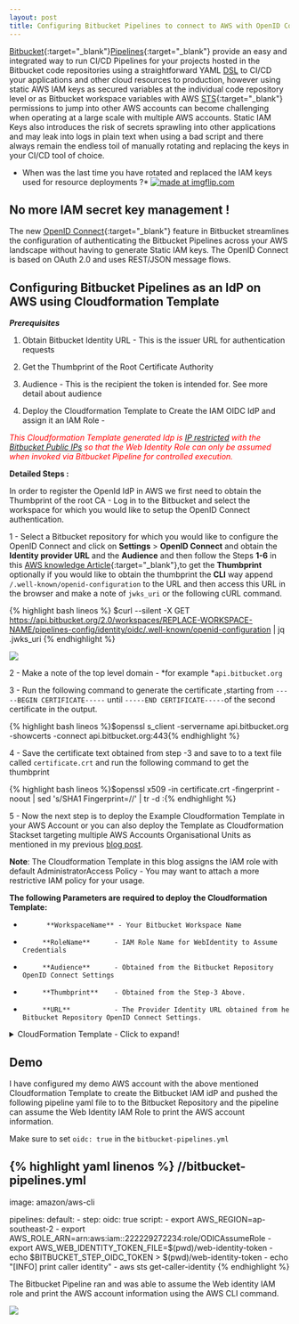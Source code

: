 ```yaml
---
layout: post
title: Configuring Bitbucket Pipelines to connect to AWS with OpenID Connect 
---
```

[Bitbucket](https://bitbucket.org/product?utm_source=partner&utm_medium=aws&utm_campaign=aws-oidc-blog){:target="_blank"}[Pipelines](https://bitbucket.org/product/features/pipelines){:target="_blank"} provide an easy and integrated way to run CI/CD Pipelines for your projects hosted in the Bitbucket code repositories using a straightforward YAML [DSL](https://support.atlassian.com/bitbucket-cloud/docs/configure-bitbucket-pipelinesyml/) to CI/CD your applications and other cloud resources to production, however using static AWS IAM keys as secured variables at the individual code repository level or as Bitbucket workspace variables with AWS [STS](https://docs.aws.amazon.com/STS/latest/APIReference/welcome.html){:target="_blank"} permissions to jump into other AWS accounts can become challenging when operating at a large scale with multiple AWS accounts. Static IAM Keys also introduces the risk of secrets sprawling into other applications and may leak into logs in plain text when using a bad script and there always remain the endless toil of manually rotating and replacing the keys in your CI/CD tool of choice.

* When was the last time you have rotated  and replaced the IAM keys used for resource deployments ?*
  <a href="https://imgflip.com/i/5m8tbc"><img src="https://i.imgflip.com/5m8tbc.jpg" title="made at imgflip.com"/></a> 
  
  
##  No more IAM secret key management !
 The new [OpenID Connect](https://www.youtube.com/watch?v=Kb56GzQ2pSk){:target="_blank"} feature in Bitbucket streamlines the configuration of authenticating  the Bitbucket Pipelines across your AWS landscape without having to generate Static IAM keys. The OpenID Connect is based on OAuth 2.0 and uses REST/JSON message flows.
 
##   Configuring Bitbucket Pipelines as an IdP on AWS using Cloudformation Template

***Prerequisites***

1. Obtain Bitbucket Identity URL - This is the issuer URL for authentication requests

2. Get the Thumbprint of the Root Certificate Authority

3. Audience - This is the recipient the token is intended for. See more detail about audience

4. Deploy the Cloudformation Template to Create the IAM OIDC IdP and assign it an IAM Role -

<span style="color:red">*This Cloudformation Template generated Idp is [IP restricted](https://docs.aws.amazon.com/IAM/latest/UserGuide/reference_policies_elements_condition_operators.html#Conditions_IPAddress) with the [Bitbucket Public IPs](https://support.atlassian.com/bitbucket-cloud/docs/what-are-the-bitbucket-cloud-ip-addresses-i-should-use-to-configure-my-corporate-firewall/)  so that the Web Identity Role can only be assumed when invoked via Bitbucket Pipeline for controlled execution.*</span>

**Detailed Steps :**


In order to register the OpenId IdP in AWS we first need to obtain the Thumbprint of the root CA - Log in to the Bitbucket and select the workspace for which you would like to setup the OpenID Connect authentication.


1 - Select a Bitbucket repository for which you would like to configure the OpenID Connect and click on **Settings** > **OpenID Connect** and obtain the **Identity provider URL** and the **Audience** and then follow the Steps **1-6** in this [AWS knowledge Article](https://docs.aws.amazon.com/IAM/latest/UserGuide/id_roles_providers_create_oidc.html#manage-oidc-provider-console){:target="_blank"},to get the **Thumbprint** optionally if you would like to obtain the thumbprint the **CLI** way append `/.well-known/openid-configuration` to the URL and then access this URL in the browser and make a note of `jwks_uri` or the following cURL command.

 {% highlight bash lineos %}
 $curl --silent -X GET https://api.bitbucket.org/2.0/workspaces/REPLACE-WORKSPACE-NAME/pipelines-config/identity/oidc/.well-known/openid-configuration | jq .jwks_uri
{% endhighlight %}





<img src="{{site.baseurl}}/images/bb-oidc/bb-settings.png">


	
2 - Make a note of the top level domain - *for example *`api.bitbucket.org`

3 - Run the following command to generate the certificate ,starting from ```-----BEGIN CERTIFICATE-----``` until ```-----END CERTIFICATE-----```of the second certificate in the output.

{% highlight bash lineos %}$openssl s_client -servername api.bitbucket.org -showcerts -connect api.bitbucket.org:443{% endhighlight %}

4 - Save the certificate text obtained from step -3 and save to to a text file called `certificate.crt` and run the following command to get the thumbprint

{% highlight bash lineos %}$openssl x509 -in certificate.crt -fingerprint -noout | sed 's/SHA1 Fingerprint=//' | tr -d :{% endhighlight %}

5 - Now the next step is to deploy the Example Cloudformation Template in your AWS Account or you can also deploy the Template as Cloudformation Stackset targeting multiple AWS Accounts Organisational Units as mentioned in my previous [blog post](https://mukeshsharma.dev/2021/07/12/aws-terraform-s3-backend.html).

**Note**: The Cloudformation Template in this blog assigns the IAM role with default AdministratorAccess Policy - You may want to attach a more restrictive IAM policy for your usage.

**The following Parameters are required to deploy the Cloudformation Template:**

* 			**WorkspaceName** - Your Bitbucket Workspace Name
* 		   **RoleName**      - IAM Role Name for WebIdentity to Assume Credentials
* 		   **Audience**      - Obtained from the Bitbucket Repository OpenID Connect Settings
* 		   **Thumbprint**    - Obtained from the Step-3 Above.
* 		   **URL**           - The Provider Identity URL obtained from he Bitbucket Repository OpenID Connect Settings.

<details>
  <summary>CloudFormation Template - Click to expand!</summary> 
{% highlight yaml linenos %}
---
AWSTemplateFormatVersion: '2010-09-09'
Description: >-
  [Do Not Delete]
  Template to create Bitbucket Cloud OIDC Provider Identity in AWS Account

Parameters:
  WorkspaceName:
    Type: String
    Description: Bitbucket Cloud Workspace name
  RoleName:
    Type: String
    Description: IAM Role Name to be assumed by the Web Identity
  Audience:
    Type: String
    Description: >-
      The audience is the Client ID issued by the identity provider.
  Thumbprint:
    Type: String
    Description: >-
      Thumbprint is used to verify that the Provider URL is accurate.
  URL:
    Type: String
    Description: >-
      Provider URL that is displayed as Identity Provider on OpenID Connect
      in Bitbucket Cloud.

Resources:

  OIDCProvider:
    Type: AWS::IAM::OIDCProvider
    Properties:
      ClientIdList:
        - !Ref Audience
      ThumbprintList:
        - !Ref Thumbprint
      Url: !Ref URL

  OIDCProviderIAMRole:
    Type: AWS::IAM::Role
    Properties:
      RoleName: !Ref RoleName
      AssumeRolePolicyDocument:
        Fn::Sub:
          - |
            {
              "Version": "2012-10-17",
              "Statement": [
                {
                  "Effect": "Allow",
                  "Principal": {
                    "Federated": "arn:aws:iam::${AWS::AccountId}:oidc-provider/api.bitbucket.org/2.0/workspaces/${workspace_name}/pipelines-config/identity/oidc"
                  },
                  "Action": "sts:AssumeRoleWithWebIdentity",
                  "Condition": {
                    "StringEquals": {
                      "api.bitbucket.org/2.0/workspaces/${workspace_name}/pipelines-config/identity/oidc:aud": "${audience}"
                    },
                    "IpAddress":{
                      "aws:SourceIp": [
                        "34.199.54.113/32",
                        "34.232.25.90/32",
                        "34.232.119.183/32",
                        "34.236.25.177/32",
                        "35.171.175.212/32",
                        "52.54.90.98/32",
                        "52.202.195.162/32",
                        "52.203.14.55/32",
                        "52.204.96.37/32",
                        "34.218.156.209/32",
                        "34.218.168.212/32",
                        "52.41.219.63/32",
                        "35.155.178.254/32",
                        "35.160.177.10/32",
                        "34.216.18.129/32"
                  ]

                }
                  }
                }
              ]
            }
          -
           audience: !Ref Audience
           workspace_name: !Ref WorkspaceName
      Path: /
      ManagedPolicyArns:
        - arn:aws:iam::aws:policy/AdministratorAccess
      Tags:
        - Key: "Name"
          Value: !Ref RoleName
        - Key: "Managed By"
          Value: Cloudformation Stack

Outputs:
  IAMRoleARN:
    Description: Web Identity Assume Role Arn
    Value: !GetAtt OIDCProviderIAMRole.Arn
  OIDCProviderArn:
    Description: Bitbucket Cloud OIDC Provider Identity Arn
    Value: !GetAtt OIDCProvider.Arn

{% endhighlight %}
</details>	    





## Demo 
I have configured my demo AWS account with the above mentioned Cloudformation Template to create the Bitbucket IAM idP and pushed the following pipeline yaml file to to the Bitbucket Repository and the pipeline can assume the Web Identity IAM Role to print the AWS account information.

Make sure to set `oidc: true` in the `bitbucket-pipelines.yml`

{% highlight yaml linenos %}
//bitbucket-pipelines.yml
---
image: amazon/aws-cli

pipelines:
  default:
    - step:
        oidc: true
        script:
          - export AWS_REGION=ap-southeast-2
          - export AWS_ROLE_ARN=arn:aws:iam::222229272234:role/ODICAssumeRole
          - export AWS_WEB_IDENTITY_TOKEN_FILE=$(pwd)/web-identity-token
          - echo $BITBUCKET_STEP_OIDC_TOKEN > $(pwd)/web-identity-token
          - echo "[INFO] print caller identity"
          - aws sts get-caller-identity
 {% endhighlight %}

The Bitbucket Pipeline ran and was able to assume the Web identity IAM role and print the AWS account information using the AWS CLI command.

<img src="{{site.baseurl}}/images/bb-oidc/bb-pipeline.png">